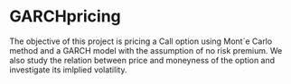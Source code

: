 # GARCHpricing
The objective of this project is pricing a Call option using Mont´e Carlo method and a GARCH model with
the assumption of no risk premium. We also study the relation between price and moneyness of the option
and investigate its imlplied volatility.

